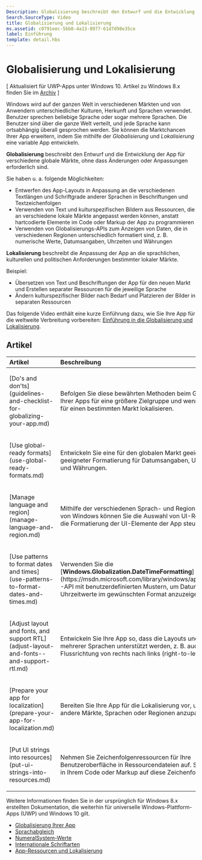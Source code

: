 ```yaml
---
Description: Globalisierung beschreibt den Entwurf und die Entwicklung der App für verschiedene globale Märkte, ohne dass Änderungen oder Anpassungen erforderlich sind.
Search.SourceType: Video
title: Globalisierung und Lokalisierung
ms.assetid: c0791eec-5bb8-4a13-8977-61d7d98e35ce
label: Einführung
template: detail.hbs
---
```


# Globalisierung und Lokalisierung


\[ Aktualisiert für UWP-Apps unter Windows 10. Artikel zu Windows 8.x finden Sie im [Archiv](http://go.microsoft.com/fwlink/p/?linkid=619132) \]

Windows wird auf der ganzen Welt in verschiedenen Märkten und von Anwendern unterschiedlicher Kulturen, Herkunft und Sprachen verwendet. Benutzer sprechen beliebige Sprache oder sogar mehrere Sprachen. Die Benutzer sind über die ganze Welt verteilt, und jede Sprache kann ortsabhängig überall gesprochen werden. Sie können die Marktchancen Ihrer App erweitern, indem Sie mithilfe der *Globalisierung* und *Lokalisierung* eine variable App entwickeln.

**Globalisierung** beschreibt den Entwurf und die Entwicklung der App für verschiedene globale Märkte, ohne dass Änderungen oder Anpassungen erforderlich sind.

Sie haben u. a. folgende Möglichkeiten:

-   Entwerfen des App-Layouts in Anpassung an die verschiedenen Textlängen und Schriftgrade anderer Sprachen in Beschriftungen und Textzeichenfolgen
-   Verwenden von Text und kulturspezifischen Bildern aus Ressourcen, die an verschiedene lokale Märkte angepasst werden können, anstatt hartcodierte Elemente im Code oder Markup der App zu programmieren
-   Verwenden von Globalisierungs-APIs zum Anzeigen von Daten, die in verschiedenen Regionen unterschiedlich formatiert sind, z. B. numerische Werte, Datumsangaben, Uhrzeiten und Währungen

**Lokalisierung** beschreibt die Anpassung der App an die sprachlichen, kulturellen und politischen Anforderungen bestimmter lokaler Märkte.

Beispiel:

-   Übersetzen von Text und Beschriftungen der App für den neuen Markt und Erstellen separater Ressourcen für die jeweilige Sprache
-   Ändern kulturspezifischer Bilder nach Bedarf und Platzieren der Bilder in separaten Ressourcen

Das folgende Video enthält eine kurze Einführung dazu, wie Sie Ihre App für die weltweite Verbreitung vorbereiten: [Einführung in die Globalisierung und Lokalisierung](https://channel9.msdn.com/Blogs/One-Dev-Minute/Introduction-to-globalization-and-localization).

## Artikel
<table>
<colgroup>
<col width="50%" />
<col width="50%" />
</colgroup>
<thead>
<tr class="header">
<th align="left">Artikel</th>
<th align="left">Beschreibung</th>
</tr>
</thead>
<tbody>
<tr class="odd">
<td align="left"><p>[Do's and don'ts](guidelines-and-checklist-for-globalizing-your-app.md)</p></td>
<td align="left"><p>Befolgen Sie diese bewährten Methoden beim Globalisieren Ihrer Apps für eine größere Zielgruppe und wenn Sie Ihre Apps für einen bestimmten Markt lokalisieren.</p></td>
</tr>
<tr class="odd">
<td align="left"><p>[Use global-ready formats](use-global-ready-formats.md)</p></td>
<td align="left"><p>Entwickeln Sie eine für den globalen Markt geeignete App mit geeigneter Formatierung für Datumsangaben, Uhrzeiten, Zahlen und Währungen.</p></td>
</tr>
<tr class="even">
<td align="left"><p>[Manage language and region](manage-language-and-region.md)</p></td>
<td align="left"><p>Mithilfe der verschiedenen Sprach- und Regionseinstellungen von Windows können Sie die Auswahl von UI-Ressourcen und die Formatierung der UI-Elemente der App steuern.</p></td>
</tr>
<tr class="odd">
<td align="left"><p>[Use patterns to format dates and times](use-patterns-to-format-dates-and-times.md)</p></td>
<td align="left"><p>Verwenden Sie die [<strong>Windows.Globalization.DateTimeFormatting</strong>](https://msdn.microsoft.com/library/windows/apps/br206859)-API mit benutzerdefinierten Mustern, um Datums- und Uhrzeitwerte im gewünschten Format anzuzeigen.</p></td>
</tr>
<tr class="even">
<td align="left"><p>[Adjust layout and fonts, and support RTL](adjust-layout-and-fonts--and-support-rtl.md)</p></td>
<td align="left"><p>Entwickeln Sie Ihre App so, dass die Layouts und Schriftarten mehrerer Sprachen unterstützt werden, z. B. auch die Flussrichtung von rechts nach links (right-to-left, RTL).</p></td>
</tr>
<tr class="odd">
<td align="left"><p>[Prepare your app for localization](prepare-your-app-for-localization.md)</p></td>
<td align="left"><p>Bereiten Sie Ihre App für die Lokalisierung vor, um sie an andere Märkte, Sprachen oder Regionen anzupassen.</p></td>
</tr>
<tr class="even">
<td align="left"><p>[Put UI strings into resources](put-ui-strings-into-resources.md)</p></td>
<td align="left"><p>Nehmen Sie Zeichenfolgenressourcen für Ihre Benutzeroberfläche in Ressourcendateien auf. Sie können dann in Ihrem Code oder Markup auf diese Zeichenfolgen verweisen.</p></td>
</tr>
</tbody>
</table>

 

Weitere Informationen finden Sie in der ursprünglich für Windows 8.x erstellten Dokumentation, die weiterhin für universelle Windows-Plattform-Apps (UWP) und Windows 10 gilt.

-   [Globalisierung Ihrer App](https://msdn.microsoft.com/library/windows/apps/xaml/hh965328)
-   [Sprachabgleich](https://msdn.microsoft.com/library/windows/apps/xaml/jj673578.aspx)
-   [NumeralSystem-Werte](https://msdn.microsoft.com/library/windows/apps/xaml/jj236471.aspx)
-   [Internationale Schriftarten](https://msdn.microsoft.com/library/windows/apps/xaml/dn263115.aspx)
-   [App-Ressourcen und Lokalisierung](https://msdn.microsoft.com/library/windows/apps/xaml/hh710212.aspx)

 

 





<!--HONumber=Mar16_HO1-->



